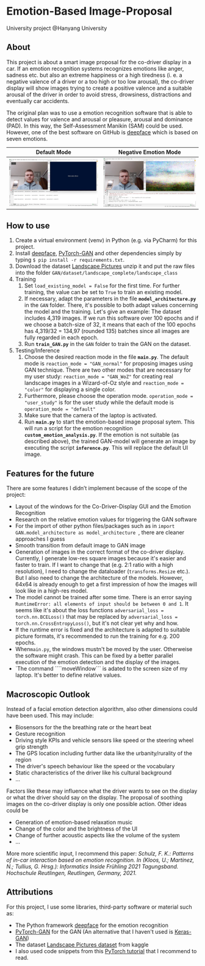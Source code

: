 # Emotion-Based Image-Proposal
University project @Hanyang University

## About
This project is about a smart image proposal for the co-driver display in a car. 
If an emotion recognition systems recognizes emotions like anger, sadness etc.
but also an extreme happiness or a high tiredness
(i. e. a negative valence of a driver or a
too high or too low arousal), the co-driver display will show images trying
to create a positive valence and a suitable arousal of the driver
in order to avoid stress, drowsiness, distractions and eventually car accidents.

<!--
Valence: pleasant…unpleasant / happy…unhappy
Arousal: excited…calm
Dominance: dependent…independent / controlled…in control 
-->

The original plan was to use a emotion recognition software that is able to detect 
values for valence and arousal or pleasure, arousal and dominance (PAD). In this way,
the Self-Assessment Manikin (SAM) could be used. 
However, one of the best software on GitHub is 
[deepface](https://github.com/serengil/deepface) 
which is based on seven emotions.


Default Mode          |  Negative Emotion Mode
:-------------------------:|:-------------------------:
![](assets/good-emotion.jpg)  |  ![](assets/bad-emotion.jpg)

<!--![](assets/demo.gif)-->


## How to use
1. Create a virtual environment (venv) in Python (e.g. via PyCharm) for this project.
1. Install  [deepface](https://github.com/serengil/deepface), 
   [PyTorch-GAN](https://github.com/eriklindernoren/PyTorch-GAN) 
   and other dependencies
   simply by typing
```$ pip install -r requirements.txt```.
1. Download the dataset [Landscape Pictures](https://www.kaggle.com/datasets/arnaud58/landscape-pictures?resource=download)
   unzip it and put the raw files into the folder ```GAN/dataset/landscape_complete/landscape_class```
1. Training
    1. Set ```load_existing_model = False``` for the first time. 
       For further training, the value can be set to ```True``` 
       to train an existing model.
    1. If necessary, adapt the parameters in the file **`model_architecture.py`** in the ```GAN``` folder.
       There, it's possible to both adapt values concerning the model and the training.
       Let's give an example: The dataset includes 4,319 images. 
       If we run this software over 100 epochs and 
       if we choose a batch-size of 32, it means that 
       each of the 100 epochs has 4,319/32 = 134,97 (rounded 135) batches since
       all images are fully regarded in each epoch.
    1. Run **`train_GAN.py`** in the ```GAN``` folder to train the GAN on the dataset.
1. Testing/Inference
    1. Choose the desired reaction mode in the file **`main.py`**. The default mode is 
       ```reaction_mode = "GAN_normal"```
       for proposing images using GAN technique.
       There are two other modes that are necessary for my user study: 
       ```reaction_mode = "GAN_WoZ"``` for creating real landscape images in a
        Wizard-of-Oz style and 
       ```reaction_mode = "color"``` for displaying a single color.
    1. Furthermore, please choose the operation mode.
       ```operation_mode = "user_study"``` is for the user study while the default
       mode is ```operation_mode = "default"```
    1. Make sure that the camera of the laptop is activated.
    1. Run **`main.py`** to start the emotion-based image proposal sytem. 
        This will run a script for
       the emotion recognition **`custom_emotion_analysis.py`**. If the emotion is
       not suitable (as described above), the trained GAN-model will generate
       an image by executing the script **`inference.py`**. This will replace the default UI image.
       


## Features for the future
There are some features I didn’t implement because of the scope of the project:
- Layout of the windows for the Co-Driver-Display GUI and the Emotion Recognition
- Research on the relative emotion values for triggering the GAN software
- For the import of other python files/packages such as in
  ```import GAN.model_architecture as model_architecture ```, 
  there are cleaner approaches I guess
- Smooth transition from default image to GAN image
- Generation of images in the correct format of the co-driver display.
  Currently, I generate low-res square images because it's easier and faster to train. 
  If I want to change that (e.g. 2:1 ratio with a high resolution), 
  I need to change the dataloader (```transforms.Resize``` etc.). 
  But I also need to change the architecture of the models. 
  However, 64x64 is already enough to get a first impression of 
  how the images will look like in a high-res model.
- The model cannot be trained after some time. 
  There is an error saying ```RuntimeError: all elements of input should be between 0 and 1```.
  It seems like it's about the loss functions
  ```adversarial_loss = torch.nn.BCELoss()``` that may be replaced by
  ```adversarial_loss = torch.nn.CrossEntropyLoss()```, but it's not clear yet why and how.
- If the runtime error is fixed and the architecture is adapted to suitable picture formats,
  it's recommended to run the training for e.g. 200 epochs.
- When```main.py```, the windows mustn't be moved by the user. 
  Otherweise the software might crash. 
  This can be fixed by a better parallel execution of the emotion detection and 
  the display of the images.
- `The command ````moveWindow``` is adated to the screen size of my
    laptop. It's better to define relative values.



## Macroscopic Outlook

Instead of a facial emotion detection algorithm,
also other dimensions could have been used. 
This may include:
- Biosensors for the the breathing rate 
  or the heart beat
- Gesture recognition
- Driving style KPIs and vehicle sensors like speed or the steering wheel grip strength
- The GPS location including further data like
the urbanity/rurality of the region
- The driver's speech behaviour like the speed or the vocabulary
- Static characteristics of the driver like his cultural background
- ...

Factors like these may influence what the driver
wants to see on the display or what the driver
should say on the display. 
The proposal of soothing images on the co-driver display
is only one possible action. Other ideas could be 
- Generation of emotion-based relaxation music <!--GAN: every day different music! cf. also JukeboxAI-->
- Change of the color and the brightness of the UI
- Change of further acoustic aspects like the volume of the system
- ...

More more scientific input, I recommend this paper:
*Schulz, F. K.: Patterns of in-car interaction based on emotion recognition. In (Kloos, U.; Martinez, N.; Tullius, G. Hrsg.): Informatics Inside Frühling 2021 Tagungsband. Hochschule Reutlingen, Reutlingen, Germany, 2021.*
## Attributions
For this project, I use some libraries, third-party software or material such as:
* The Python framework [deepface](https://github.com/serengil/deepface) for the emotion recognition
* [PyTorch-GAN](https://github.com/eriklindernoren/PyTorch-GAN) for the GAN
  (An alternative that I haven't used is [Keras-GAN](https://github.com/eriklindernoren/Keras-GAN))
* The dataset [Landscape Pictures dataset](https://www.kaggle.com/datasets/arnaud58/landscape-pictures?resource=download) 
  from kaggle
* I also used code snippets from this 
  [PyTorch tutorial](https://pytorch.org/tutorials/beginner/dcgan_faces_tutorial.html) 
  that I recommend to read.